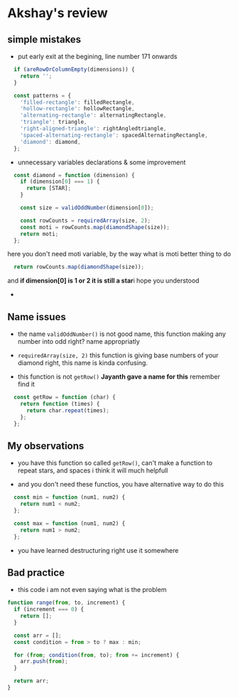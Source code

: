 # Akshay's review
## simple mistakes
- put early exit at the begining, line number 171 onwards
```js
  if (areRowOrColumnEmpty(dimensions)) {
    return '';
  }

  const patterns = {
    'filled-rectangle': filledRectangle,
    'hollow-rectangle': hollowRectangle,
    'alternating-rectangle': alternatingRectangle,
    'triangle': triangle,
    'right-aligned-triangle': rightAngledtriangle,
    'spaced-alternating-rectangle': spacedAlternatingRectangle,
    'diamond': diamond,
  };
```

- unnecessary variables declarations & some improvement
```js
  const diamond = function (dimension) {
    if (dimension[0] === 1) {
      return [STAR];
    }

    const size = validOddNumber(dimension[0]);

    const rowCounts = requiredArray(size, 2);
    const moti = rowCounts.map(diamondShape(size));
    return moti;
  };
```
  here you don't need moti variable, by the way what is moti better thing to do
  ```js 
    return rowCounts.map(diamondShape(size));
  ```
  and **if dimension[0] is 1 or 2 it is still a star**i hope you understood

- 

## Name issues
- the name `validOddNumber()` is not good name, this function making any number
into odd right? name appropriatly

- `requiredArray(size, 2)` this function is giving base numbers of your diamond
right, this name is kinda confusing.

- this function is not `getRow()` **Jayanth gave a name for this** remember find it

```js
  const getRow = function (char) {
    return function (times) {
      return char.repeat(times);
    };
  };
```

## My observations
- you have this function so called `getRow()`, can't make a function to repeat
stars, and spaces i think it will much helpfull

- and you don't need these functios, you have alternative way to do this
```js
  const min = function (num1, num2) {
    return num1 < num2;
  };

  const max = function (num1, num2) {
    return num1 > num2;
  };
```

- you have learned destructuring right use it somewhere

## Bad practice
- this code i am not even saying what is the problem
```js
function range(from, to, increment) {
  if (increment === 0) {
    return [];
  }

  const arr = [];
  const condition = from > to ? max : min;

  for (from; condition(from, to); from += increment) {
    arr.push(from);
  }

  return arr;
}
```